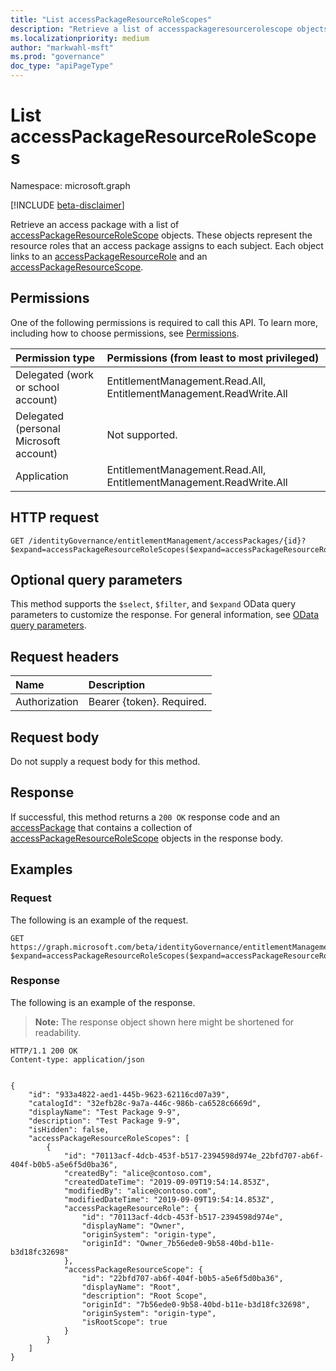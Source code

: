 ```yaml
---
title: "List accessPackageResourceRoleScopes"
description: "Retrieve a list of accesspackageresourcerolescope objects."
ms.localizationpriority: medium
author: "markwahl-msft"
ms.prod: "governance"
doc_type: "apiPageType"
---
```


# List accessPackageResourceRoleScopes

Namespace: microsoft.graph

[!INCLUDE [beta-disclaimer](../../includes/beta-disclaimer.md)]

Retrieve an access package with a list of [accessPackageResourceRoleScope](../resources/accesspackageresourcerolescope.md) objects. These objects represent the resource roles that an access package assigns to each subject. Each object links to an [accessPackageResourceRole](../resources/accesspackageresourcerole.md) and an [accessPackageResourceScope](../resources/accesspackageresourcescope.md).

## Permissions

One of the following permissions is required to call this API. To learn more, including how to choose permissions, see [Permissions](/graph/permissions-reference).

| Permission type                        | Permissions (from least to most privileged) |
|:---------------------------------------|:--------------------------------------------|
| Delegated (work or school account)     | EntitlementManagement.Read.All, EntitlementManagement.ReadWrite.All |
| Delegated (personal Microsoft account) | Not supported. |
| Application                            | EntitlementManagement.Read.All, EntitlementManagement.ReadWrite.All |

## HTTP request

<!-- { "blockType": "ignored" } -->

```http
GET /identityGovernance/entitlementManagement/accessPackages/{id}?$expand=accessPackageResourceRoleScopes($expand=accessPackageResourceRole,accessPackageResourceScope)
```

## Optional query parameters

This method supports the `$select`, `$filter`, and `$expand` OData query parameters to customize the response. For general information, see [OData query parameters](/graph/query-parameters).

## Request headers

| Name      |Description|
|:----------|:----------|
| Authorization | Bearer \{token\}. Required. |

## Request body

Do not supply a request body for this method.

## Response

If successful, this method returns a `200 OK` response code and an [accessPackage](../resources/accesspackage.md) that contains a collection of [accessPackageResourceRoleScope](../resources/accesspackageresourcerolescope.md) objects in the response body.

## Examples

### Request

The following is an example of the request.

<!-- {
  "blockType": "request",
  "name": "get_accesspackageresourcerolescopes"
}-->

```msgraph-interactive
GET https://graph.microsoft.com/beta/identityGovernance/entitlementManagement/accessPackages/{id}?$expand=accessPackageResourceRoleScopes($expand=accessPackageResourceRole,accessPackageResourceScope)
```
### Response


The following is an example of the response.

> **Note:** The response object shown here might be shortened for readability.

<!-- {
  "blockType": "response",
  "truncated": true,
  "@odata.type": "microsoft.graph.accessPackage",
  "isCollection": false
} -->

```http
HTTP/1.1 200 OK
Content-type: application/json


{
    "id": "933a4822-aed1-445b-9623-62116cd07a39",
    "catalogId": "32efb28c-9a7a-446c-986b-ca6528c6669d",
    "displayName": "Test Package 9-9",
    "description": "Test Package 9-9",
    "isHidden": false,
    "accessPackageResourceRoleScopes": [
        {
            "id": "70113acf-4dcb-453f-b517-2394598d974e_22bfd707-ab6f-404f-b0b5-a5e6f5d0ba36",
            "createdBy": "alice@contoso.com",
            "createdDateTime": "2019-09-09T19:54:14.853Z",
            "modifiedBy": "alice@contoso.com",
            "modifiedDateTime": "2019-09-09T19:54:14.853Z",
            "accessPackageResourceRole": {
                "id": "70113acf-4dcb-453f-b517-2394598d974e",
                "displayName": "Owner",
                "originSystem": "origin-type",
                "originId": "Owner_7b56ede0-9b58-40bd-b11e-b3d18fc32698"
            },
            "accessPackageResourceScope": {
                "id": "22bfd707-ab6f-404f-b0b5-a5e6f5d0ba36",
                "displayName": "Root",
                "description": "Root Scope",
                "originId": "7b56ede0-9b58-40bd-b11e-b3d18fc32698",
                "originSystem": "origin-type",
                "isRootScope": true
            }
        }
    ]
}

```

<!-- uuid: 16cd6b66-4b1a-43a1-adaf-3a886856ed98
2019-02-04 14:57:30 UTC -->
<!-- {
  "type": "#page.annotation",
  "description": "List accessPackageResourceRoleScopes",
  "keywords": "",
  "section": "documentation",
  "tocPath": ""
}-->


